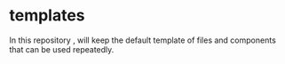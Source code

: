 # templates
In this repository , will keep the default template of files and components that can be used repeatedly.
